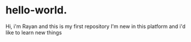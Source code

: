 # hello-world.
Hi, i'm Rayan and this is my first repository
I'm new in this platform and i'd like to learn new things
